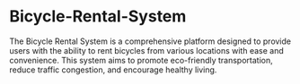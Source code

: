# Bicycle-Rental-System
The Bicycle Rental System is a comprehensive platform designed to provide users with the ability to rent bicycles from various locations with ease and convenience. This system aims to promote eco-friendly transportation, reduce traffic congestion, and encourage healthy living.
